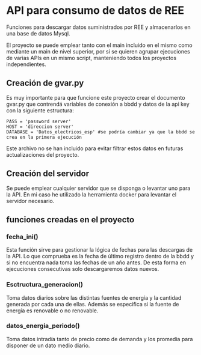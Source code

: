 # API para consumo de datos de REE

Funciones para descargar datos suministrados por REE y almacenarlos en una base de datos Mysql.

El proyecto se puede emplear tanto con el main incluido en el mismo como mediante un main de nivel superior, por si se quieren agrupar ejecuciones de varias APIs en un mismo script, manteniendo todos los proyectos independientes.

## Creación de gvar.py
Es muy importante para que funcione este proyecto crear el documento gvar.py que contrendá variables de conexión a bbdd y datos de la api key con la siguiente estructura:

``` USER = 'usuario server'
PASS = 'password server'
HOST = 'direccion server'
DATABASE = 'Datos_electricos_esp' #se podría cambiar ya que la bbdd se crea en la primera ejecución
```
Este archivo no se han incluido para evitar filtrar estos datos en futuras actualizaciones del proyecto.

## Creación del servidor
Se puede emplear cualquier servidor que se disponga o levantar uno para la API. En mi caso he utilizado la herramienta docker para levantar el servidor necesario.

## funciones creadas en el proyecto
### fecha_ini()
Esta función sirve para gestionar la lógica de fechas para las descargas de la API. Lo que comprueba es la fecha de último registro dentro de la bbdd y si no encuentra nada toma las fechas de un año antes. De esta forma en ejecuciones consecutivas solo descargaremos datos nuevos.

### Esctructura_generacion()
Toma datos diarios sobre las distintas fuentes de energía y la cantidad generada por cada una de ellas. Además se especifica si la fuente de energía es renovable o no renovable.

### datos_energia_periodo()

Toma datos intradía tanto de precio como de demanda y los promedia para disponer de un dato medio diario. 
